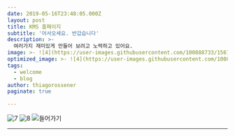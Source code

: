 ```yaml
---
date: 2019-05-16T23:48:05.000Z
layout: post
title: KMS 홈페이지
subtitle: '어서오세요. 반갑습니다'
description: >-
  여러가지 재미있게 만들어 보려고 노력하고 있어요.
image: >- ![4](https://user-images.githubusercontent.com/100888733/156756955-93191a6b-f150-4fcb-ad36-3602c3f5023b.jpg)
optimized_image: >- ![4](https://user-images.githubusercontent.com/100888733/156756955-93191a6b-f150-4fcb-ad36-3602c3f5023b.jpg)
tags:
  - welcome
  - blog
author: thiagorossener
paginate: true

---
```


![7](https://user-images.githubusercontent.com/100888733/156720173-6d1dcb82-c82b-4d30-b895-b07b4ab6d13d.jpg)
![8](https://user-images.githubusercontent.com/100888733/156720177-371bba97-c85a-4c72-8ed9-dc9566d504d2.jpg)
![들어가기](https://user-images.githubusercontent.com/100888733/156720178-3261153d-1823-41e9-81b5-70dc5e53afbd.jpg)



---


